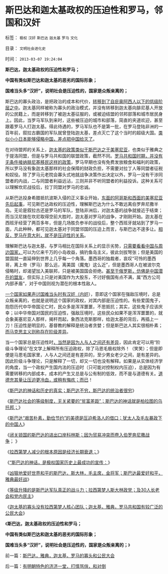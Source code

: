# 斯巴达和迦太基政权的压迫性和罗马，邻国和汉奸

标签： `极权` `汉奸` `斯巴达` `迦太基` `罗马` `文化` 

目录： `文明社会进化史`

时间： `2013-03-07 19:24:04`

**斯巴达，迦太基政权的压迫性和罗马；**

**中国有类似斯巴达和迦太基的恶劣的国际形象；**

**国难当头多“汉奸”，说明社会是压迫性的，国家是众叛亲离的；**



斯巴达的寡头政治，是把政治的成本和代价，[转移到了自庇奥阿西人以下的低级阶层之中](../../../2013/3/6/拉西第梦人口持续减少的根本原因是经济长期衰退；.md)。迦太基同样被称为寡头的政治模式，并没有转移到迦太基向腓尼基人开放的公民籍上，而是转移到了被迦太基征服的，或被迫结盟的邻邦部落和城市居民身上。因此，当罗马军队到来时，这些被压迫的城市和部落，简直的夹道欢迎，甚至跟着罗马人打迦太基。得此待遇的，罗马军队也不是第一批，在罗马登陆非洲的一百年前，叙拉古霸国的军队就曾登陆迦太基，差点灭亡了这个当时的超级大国。[类似小小日本能够侵略中国，差点把中国给灭了](../../../2011/1/13/近代中国什么叫“弱国无外交”？.md)。

在对待盟邦的关系上，[迦太基的政策类似于斯巴达之于美塞尼亚](../../../2013/3/5/斯巴达“艰苦朴素，勤俭节约”的美德和希洛人，犹太人，中国人.md)，也类似于雅典之于提洛同盟，但是与罗马共和国的联盟政策，截然不同。[罗马共和国时期，并没有无条件接纳腓尼基移民这样的政策](../../../2013/3/3/迦太基的政制，及提尔，腓尼基人.md)，罗马早期也没有免费发放粮食和福利的政策，所以罗马没有象迦太基那样的社会保障的财政负担，不需要对拉丁人等同盟者征税和奴役。除了罗马元老院会寡头式地就战争决策作出决定以外，罗马一没有干涉同盟者的内战，二与同盟者利益远沾，三则并非不听同盟者的利益投诉。这种关系可以理解坎尼战役后，拉丁同盟对罗马的忠诚。

从斯巴达投身希腊抵抗波斯入侵的正义事业开始，[东面的阿哥斯和西面的美塞尼亚先后起事](../../../2013/3/6/凶狠地爱好世界和平的斯巴达，斯大林，毛主席，金将军.md)，可见斯巴达政权的压迫性，理解斯巴达为什么不敢远离伯罗奔尼撒半岛。无论是叙拉古还是罗马的军队，登陆非洲后，对迦太基的战争就接近于结束；而当汉尼拨在坎尼取得空前大胜时，迦太基对罗马的战争，才刚刚开始。迦太基在西班牙经营了两百多年，但是几场胜负参半的战役后，整个西班牙就站到了罗马一面，凡此种种，都可见迦太基对于同盟邻国的压迫上而言，与斯巴达不遑多让。[相反，罗马在意大利，就不是压迫性的关系](../../../2008/9/6/为什么统一地中海世界是罗马,不是雅典.md)。

理解斯巴达与迦太基，与罗马相比在国际关系上的显示劣势，[只需要看看中国与周边国家，](../../../2009/12/13/“得道多助，失道寡助”.md)可以为亿来千万的小岛收益，搞钓鱼岛主义，彼此剑拔弩张；但是美国的盟国就一直延伸到世界上几乎每一个角落。墨西哥的独裁者，哀叹“可怜的墨西哥，离上帝（罗马）那么远，离美国（魔鬼）这么近”，但是墨西哥人在被波尔克侵略时，却渴望加入美联邦，只是被美国国会拒绝。[甚至于俄罗斯，仿佛是中国潜在的盟友](http://darthvad.blog.163.com/blog/static/533994702011102834253982/)，但实际上只是对美国作为大股东，不讨好俄国有点不满，属“西方公司内部矛盾”，对于中国则视为潜在的根本性敌人。

[一个国家如果声讨国难当头时有汉奸（内奸](../../../2011/1/19/“不妖魔化美国的是被美国收买的”.md)），意即这个国家在强敌压境时，总是众叛亲离的，也就是说明这个国家的政权，对其内部是压迫性的。有些爱国鬼子，抱怨历代中华帝国沦亡时，民众多是浑浑噩噩，不思抵抗；其实，这些鬼子应该庆幸；以中华帝国对国民的压迫性，强敌压境时，这些民众如果不是浑浑噩噩的，就会象美塞尼亚人那样，揭杆而起，象西法克斯那样，给迦太基的背后，再插上一刀！压迫性是明显的，基督教的解释是统治者贪婪；但是斯巴达人其实很相朴素；[而马克思主义则称存在阶级差异](../../../2010/12/2/马克思阶级斗争观点和社会政治模型.md)。

当一个国家总是压迫性时[，当然是因为人与人之间还有差异](../../../2009/12/13/明确争论和不可争论的边界.md)，因此肯定可以用“阶级斗争理论”在文学上解释所有压迫政权，除了马恩毛极权除外！（笑笑）；但是即便是马恩毛国家里，人与人之间还是有差异的，至少男女老少之间，是有差异的。因此阶级斗争理论，只是解释了一切，却又一切也没有解释。如果是从实体经济学的角度，当一个政权产生国内法的压迫时（只可能对控制权内压迫），总是因为有需要转移的内部成本，成本的产生又总是与公有制的低效，而不是与道德有关。[道德充其量让压迫更冷血，或稍有悔疚；而已](../../../2013/3/2/剥离“默认”的“利益归于个体”，把民主偷换成马尔萨斯主义.md)！

《[斯巴达的神话和历史的真实；斯巴达不穷，斯巴达的统治者很穷](../../../2013/3/4/斯巴达不穷，斯巴达的统治者很穷；.md)》

《[斯巴达社会的等级制度，无关紧要的“贫富差距”；斯巴达的神话就是柏拉图的乌托邦；](../../../2013/3/4/斯巴达的等级制度，无关紧要的贫富差距，柏拉图的乌托邦.md)》

《[斯巴达“艰苦朴素，勤俭节约”的美德是压迫希洛人的借口；犹太人及毛左暴政下的中国人](../../../2013/3/5/斯巴达“艰苦朴素，勤俭节约”的美德和希洛人，犹太人，中国人.md)》

《[闭关锁国的斯巴达的进出口岸科林斯；因为贸易冲突而卷入伯罗奔尼撒战争](../../../2013/3/5/斯巴达的进出口贸易，军费，科林斯及雅典.md)； 》

《[拉西第梦人减少的根本原因是经济长期衰退；](../../../2013/3/6/拉西第梦人口持续减少的根本原因是经济长期衰退；.md)》

《[“斯巴达的神话，是极权国家历史上最成功的宣传：](../../../2013/3/6/“斯巴达先生是谁？”,极权历史上最成功的宣传.md)》

《[凶狠地爱好世界和平的斯巴达，斯大林，毛主席，金将军；斯巴达最爱好和平，雅典最好战](../../../2013/3/6/凶狠地爱好世界和平的斯巴达，斯大林，毛主席，金将军.md)》

《[等级升降的是斯巴达军队真正的战斗力；拉西第梦人斯大林政党；及30人长老会和党内民主](../../../2013/3/7/斯巴达军队真正的战斗力.md)》

《[迦太基的寡头没有拉西第梦人核心团队；迦太基，雅典，罗马共和国有较广泛的公民大会](../../../2013/3/7/斯巴达，雅典，迦太基，罗马的寡头和公民大会.md)》

《**斯巴达，迦太基政权的压迫性和罗马；**

**中国有类似斯巴达和迦太基的恶劣的国际形象；**

**国难当头多“汉奸”，说明社会是压迫性的，国家是众叛亲离的；**》



前一篇：[斯巴达，雅典，迦太基，罗马的寡头和公民大会](../../../2013/3/7/斯巴达，雅典，迦太基，罗马的寡头和公民大会.md)

后一篇：[有明朝特色的济济一堂，打情骂俏，和对倒](../../../2013/3/7/有明朝特色的济济一堂，打情骂俏，和对倒.md)